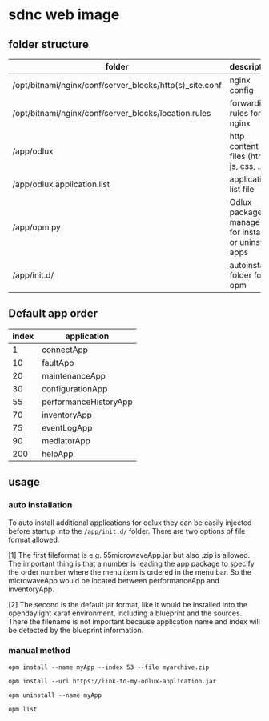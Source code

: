 # sdnc web image


## folder structure

| folder | description |
| ------ | ----------- |
| /opt/bitnami/nginx/conf/server_blocks/http(s)_site.conf | nginx config |
| /opt/bitnami/nginx/conf/server_blocks/location.rules | forwarding rules for nginx |
| /app/odlux | http content files (html, js, css, ...) |
| /app/odlux.application.list | application list file |
| /app/opm.py | Odlux package manager for install or uninstall apps |
| /app/init.d/ | autoinstall folder for opm |

## Default app order

| index | application |
| ----- | ----------- |
| 1 | connectApp |
| 10 | faultApp |
| 20 | maintenanceApp |
| 30 | configurationApp |
| 55 | performanceHistoryApp |
| 70 | inventoryApp |
| 75 | eventLogApp |
| 90 | mediatorApp |
| 200 | helpApp |


## usage

### auto installation

To auto install additional applications for odlux they can be easily injected before startup into the ```/app/init.d/``` folder. There are two options of file format allowed.

[1] The first fileformat is e.g. 55microwaveApp.jar but also .zip is allowed. The important thing is that a number is leading the app package to specify the order number where the menu item is ordered in the menu bar. So the microwaveApp would be located between performanceApp and inventoryApp.

[2] The second is the default jar format, like it would be installed into the opendaylight karaf environment, including a blueprint and the sources. There the filename is not important because application name and index will be detected by the blueprint information.


### manual method
```
opm install --name myApp --index 53 --file myarchive.zip
```
```
opm install --url https://link-to-my-odlux-application.jar
```

```
opm uninstall --name myApp
```

```
opm list
```

